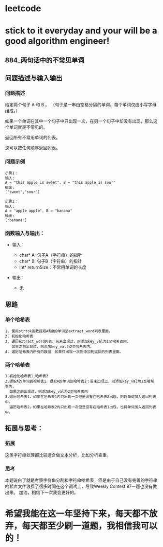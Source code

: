 # leetcode
# stick to it everyday and your will be a good algorithm engineer!
## 884_两句话中的不常见单词
## 问题描述与输入输出
### 问题描述

给定两个句子 A 和 B 。 （句子是一串由空格分隔的单词。每个单词仅由小写字母组成。）

如果一个单词在其中一个句子中只出现一次，在另一个句子中却没有出现，那么这个单词就是不常见的。

返回所有不常用单词的列表。

您可以按任何顺序返回列表。

### 问题示例

	示例1：
	输入: 
	A = "this apple is sweet", B = "this apple is sour"
	输出: 
	["sweet","sour"]
	
	示例2：
	输入: 
	A = "apple apple", B = "banana"
	输出: 
	["banana"]
	
### 函数输入与输出：
* 输入：
	* char* A: 句子A（字符串）的指针
	* char* B: 句子B（字符串）的指针
	* int* returnSize：不常用单词的长度
	
* 输出：
	* 无

## 思路			
### 单个哈希表

	1. 使用strtok函数提取A和B的单词至extract_word列表里面。
	2. 初始化哈希表
	3. 遍历extract_word列表，若未出现过，则添加key_val为1至哈希表内，
	   如果之前出现过，则添加key_val为2至哈希表内。
	4. 遍历哈希表内所有的数据，如果只出现一次则添加到返回的列表里面。

### 两个哈希表
	
	1.初始化哈希表1,哈希表2
	2.提取A的单词到哈希表1，提取A的单词到哈希表2；若未出现过，则添加key_val为1至哈希表内，
	  如果之前出现过，则添加key_val为2至哈希表内
	3.遍历哈希表1，如果在哈希表1内只出现一次但是没有在哈希表2出现，则将单词加入返回列表中。
	  遍历哈希表2，如果在哈希表2内只出现一次但是没有在哈希表1出现，也将单词加入返回列表中。
	
## 拓展与思考：
### 拓展
这类字符串处理都比较适合做文本分析，比如分析查重。
### 思考
本题说白了就是考察字符串分割和字符串哈希表，但是由于自己没有完善的字符串哈希库文件浪费了很多时间在这个调试上，导致Weekly Contest 97一题也没有做出来。
加油，相信下一次我会更好的。
		  
# 希望我能在这一年坚持下来，每天都不放弃，每天都至少刷一道题，我相信我可以的！
